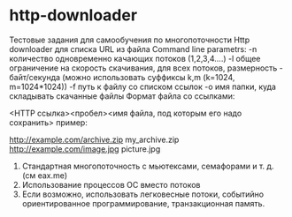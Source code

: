 # http-downloader
Тестовые задания для самообучения по многопоточности
  Http downloader для списка URL из файла
Command line parametrs: 
    -n количество одновременно качающих потоков (1,2,3,4....)
    -l общее ограничение на скорость скачивания, для всех потоков, размерность - байт/секунда
      (можно использовать суффиксы k,m (k=1024, m=1024*1024))
    -f путь к файлу со списком ссылок
    -o имя папки, куда складывать скачанные файлы
Формат файла со ссылками:

<HTTP ссылка><пробел><имя файла, под которым его надо сохранить>
пример:

http://example.com/archive.zip my_archive.zip
http://example.com/image.jpg picture.jpg

1. Стандартная многопоточность с мьютексами, семафорами и т. д. (см eax.me)
2. Использование процессов ОС вместо потоков
3. Если возможно, использовать легковесные потоки, событийно ориентированное программирование, транзакционная память.
